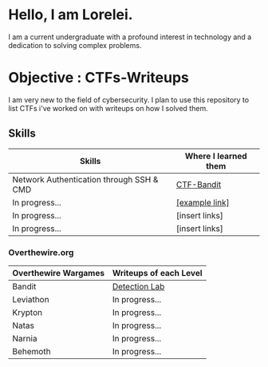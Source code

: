 # Hello, I am Lorelei.

I am a current undergraduate with a profound interest in technology and a dedication to solving complex problems.

# Objective : CTFs-Writeups 

I am very new to the field of cybersecurity. I plan to use this repository to list CTFs i've worked on with writeups on how I solved them.


## Skills

| Skills                                        | Where I learned them         |
|-----------------------------------------------|----------------------------|
| Network Authentication through SSH & CMD         | <a href="https://github.com/llorell03/CTF-Bandit">CTF-Bandit</a>|
| In progress... | <a href="https://google.com">[example link]</a>|
| In progress...         | [insert links] |
| In progress...         | [insert links] |


### Overthewire.org

| Overthewire Wargames                                         | Writeups of each Level         |
|-----------------------------------------------|----------------------------|
| Bandit         | <a href="https://google.com">Detection Lab</a>|
| Leviathon | In progress...|
| Krypton        | In progress...|
| Natas      | In progress...|
| Narnia                  |In progress...|
| Behemoth | In progress...|

